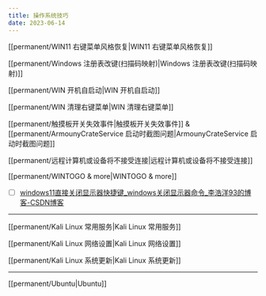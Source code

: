 ```yaml
---
title: 操作系统技巧
date: 2023-06-14
---
```


[[permanent/WIN11 右键菜单风格恢复|WIN11 右键菜单风格恢复]]

[[permanent/Windows 注册表改键(扫描码映射)|Windows 注册表改键(扫描码映射)]]

[[permanent/ＷIN 开机自启动|ＷIN 开机自启动]]

[[permanent/WIN 清理右键菜单|WIN 清理右键菜单]]

[[permanent/触摸板开关失效事件|触摸板开关失效事件]] & [[permanent/ArmounyCrateService 启动时截图问题|ArmounyCrateService 启动时截图问题]]

[[permanent/远程计算机或设备将不接受连接|远程计算机或设备将不接受连接]]



[[permanent/WINTOGO & more|WINTOGO & more]]


- [ ] [windows11直接关闭显示器快捷键_windows关闭显示器命令_李浩洋93的博客-CSDN博客](https://blog.csdn.net/u011164906/article/details/129700385#:~:text=windows11%E7%9B%B4%E6%8E%A5%E5%85%B3%E9%97%AD%E6%98%BE%E7%A4%BA%E5%99%A8%E5%BF%AB%E6%8D%B7%E9%94%AE%201%20%E9%94%AE%E5%85%A5%E8%AF%A5%E5%BF%AB%E6%8D%B7%E6%96%B9%E5%BC%8F%E7%9A%84%E5%90%8D%E7%A7%B0%20%E9%9A%8F%E4%BE%BF%E8%BE%93%E5%85%A5%EF%BC%8C%E6%AF%94%E5%A6%82%EF%BC%9ATurnOffMonitor%202%20%E7%82%B9%E5%87%BB%E5%AE%8C%E6%88%90%203%20%E5%9C%A8%E8%AF%A5%E6%96%87%E4%BB%B6%E4%B8%8A%E5%8F%B3%E9%94%AE-%E3%80%8B%E5%B1%9E%E6%80%A7-%E3%80%8B%E5%BF%AB%E6%8D%B7%E6%96%B9%E5%BC%8F,4%20%E8%AE%BE%E7%BD%AE%E5%BF%AB%E6%8D%B7%E9%94%AE%20%E7%82%B9%E5%87%BB%E5%BF%AB%E6%8D%B7%E9%94%AE%EF%BC%8C%E6%8C%89%E5%85%A5%E4%BD%A0%E6%83%B3%E8%A6%81%E8%AE%BE%E7%BD%AE%E7%9A%84%E5%BF%AB%E6%8D%B7%E9%94%AE%EF%BC%8C%E6%AF%94%E5%A6%82%3AAlt%20%2B%20F12%205%20%E6%B5%8B%E8%AF%95%20%E6%8C%89%E5%BF%AB%E6%8D%B7%E9%94%AE%E6%88%96%E8%80%85%E5%8F%8C%E5%87%BB%E8%AF%A5%E6%96%87%E4%BB%B6)



---
[[permanent/Kali Linux 常用服务|Kali Linux 常用服务]]

[[permanent/Kali Linux 网络设置|Kali Linux 网络设置]]

[[permanent/Kali Linux 系统更新|Kali Linux 系统更新]]

---
[[permanent/Ubuntu|Ubuntu]]